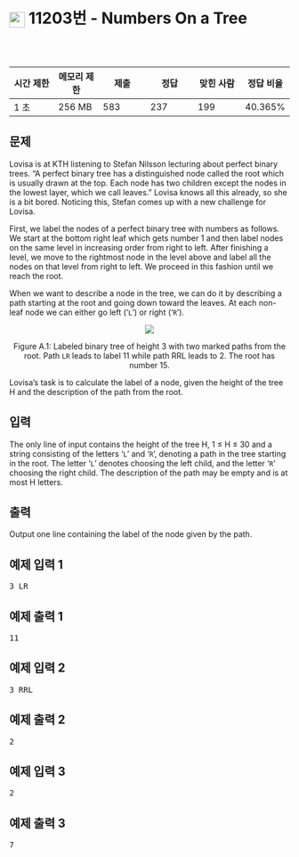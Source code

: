 <h1><img src="https://static.solved.ac/tier_small/6.svg" style="height: 1em; vertical-align: middle;" />  11203번 - Numbers On a Tree</h1>
<br><br>
<div class="col-md-12"><div class="table-responsive"><table class="table" id="problem-info"><thead><tr><th style="width:16%;">시간 제한</th><th style="width:16%;">메모리 제한</th><th style="width:17%;">제출</th><th style="width:17%;">정답</th><th style="width:17%;">맞힌 사람</th><th style="width:17%;">정답 비율</th></tr></thead><tbody><tr><td>1 초 </td><td>256 MB</td><td>583</td><td>237</td><td>199</td><td>40.365%</td></tr></tbody></table></div></div>
<div class="" id="problem-body">
<div class="col-md-12">
<section class="problem-section" id="description">
<div class="headline">
<h2>문제</h2>
</div>
<div class="problem-text" id="problem_description">
<p>Lovisa is at KTH listening to Stefan Nilsson lecturing about perfect binary trees. “A perfect binary tree has a distinguished node called the root which is usually drawn at the top. Each node has two children except the nodes in the lowest layer, which we call leaves.” Lovisa knows all this already, so she is a bit bored. Noticing this, Stefan comes up with a new challenge for Lovisa.</p>
<p>First, we label the nodes of a perfect binary tree with numbers as follows. We start at the bottom right leaf which gets number 1 and then label nodes on the same level in increasing order from right to left. After finishing a level, we move to the rightmost node in the level above and label all the nodes on that level from right to left. We proceed in this fashion until we reach the root.</p>
<p>When we want to describe a node in the tree, we can do it by describing a path starting at the root and going down toward the leaves. At each non-leaf node we can either go left (‘<code>L</code>’) or right (‘<code>R</code>’).</p>
<p style="text-align: center;"><img src="https://onlinejudgeimages.s3-ap-northeast-1.amazonaws.com/problem/11203/1.png" /></p>
<p style="text-align: center;">Figure A.1: Labeled binary tree of height 3 with two marked paths from the root. Path <code>LR</code> leads to label 11 while path RRL leads to 2. The root has number 15.</p>
<p>Lovisa’s task is to calculate the label of a node, given the height of the tree H and the description of the path from the root.</p>
</div>
</section>
</div>
<div class="col-md-12">
<section class="problem-section" id="input">
<div class="headline">
<h2>입력</h2>
</div>
<div class="problem-text" id="problem_input">
<p>The only line of input contains the height of the tree H, 1 ≤ H ≤ 30 and a string consisting of the letters ‘<code>L</code>’ and ‘<code>R</code>’, denoting a path in the tree starting in the root. The letter ‘<code>L</code>’ denotes choosing the left child, and the letter ‘<code>R</code>’ choosing the right child. The description of the path may be empty and is at most H letters.</p>
</div>
</section>
</div>
<div class="col-md-12">
<section class="problem-section" id="output">
<div class="headline">
<h2>출력</h2>
</div>
<div class="problem-text" id="problem_output">
<p>Output one line containing the label of the node given by the path.</p>
</div>
</section>
</div>
<div class="col-md-12">
<section class="problem-section" id="limit" style="display:none;">
<div class="headline">
<h2>제한</h2>
</div>
<div class="problem-text" id="problem_limit">
</div>
</section>
</div>
<div class="col-md-12">
<div class="row">
<div class="col-md-6">
<section id="sampleinput1">
<div class="headline">
<h2>예제 입력 1
							
</h2>
</div>
<pre class="sampledata" id="sample-input-1">3 LR
</pre>
</section>
</div>
<div class="col-md-6">
<section id="sampleoutput1">
<div class="headline">
<h2>예제 출력 1
							
</h2>
</div>
<pre class="sampledata" id="sample-output-1">11
</pre>
</section>
</div>
</div>
</div>
<div class="col-md-12">
<div class="row">
<div class="col-md-6">
<section id="sampleinput2">
<div class="headline">
<h2>예제 입력 2
							
</h2>
</div>
<pre class="sampledata" id="sample-input-2">3 RRL
</pre>
</section>
</div>
<div class="col-md-6">
<section id="sampleoutput2">
<div class="headline">
<h2>예제 출력 2
							
</h2>
</div>
<pre class="sampledata" id="sample-output-2">2
</pre>
</section>
</div>
</div>
</div>
<div class="col-md-12">
<div class="row">
<div class="col-md-6">
<section id="sampleinput3">
<div class="headline">
<h2>예제 입력 3
							
</h2>
</div>
<pre class="sampledata" id="sample-input-3">2
</pre>
</section>
</div>
<div class="col-md-6">
<section id="sampleoutput3">
<div class="headline">
<h2>예제 출력 3
							
</h2>
</div>
<pre class="sampledata" id="sample-output-3">7
</pre>
</section>
</div>
</div>
</div>
<div class="col-md-12">
<section class="problem-section" id="hint" style="display: none;">
<div class="headline">
<h2>힌트</h2>
</div>
<div class="problem-text" id="problem_hint">
</div>
</section>
</div>
</div>
<div class="col-md-12"><section id="source"><div class="headline"